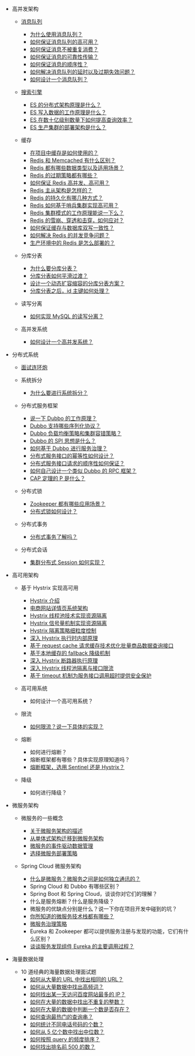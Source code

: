-   高并发架构

    -   [消息队列](./docs/high-concurrency/mq-interview.md)

        -   [为什么使用消息队列？](./docs/high-concurrency/why-mq.md)
        -   [如何保证消息队列的高可用？](./docs/high-concurrency/how-to-ensure-high-availability-of-message-queues.md)
        -   [如何保证消息不被重复消费？](./docs/high-concurrency/how-to-ensure-that-messages-are-not-repeatedly-consumed.md)
        -   [如何保证消息的可靠性传输？](./docs/high-concurrency/how-to-ensure-the-reliable-transmission-of-messages.md)
        -   [如何保证消息的顺序性？](./docs/high-concurrency/how-to-ensure-the-order-of-messages.md)
        -   [如何解决消息队列的延时以及过期失效问题？](./docs/high-concurrency/mq-time-delay-and-expired-failure.md)
        -   [如何设计一个消息队列？](./docs/high-concurrency/mq-design.md)

    -   [搜索引擎](./docs/high-concurrency/es-introduction.md)

        -   [ES 的分布式架构原理是什么？](./docs/high-concurrency/es-architecture.md)
        -   [ES 写入数据的工作原理是什么？](./docs/high-concurrency/es-write-query-search.md)
        -   [ES 在数十亿级别数量下如何提高查询效率？](./docs/high-concurrency/es-optimizing-query-performance.md)
        -   [ES 生产集群的部署架构是什么？](./docs/high-concurrency/es-production-cluster.md)

    -   缓存

        -   [在项目中缓存是如何使用的？](./docs/high-concurrency/why-cache.md)
        -   [Redis 和 Memcached 有什么区别？](./docs/high-concurrency/redis-single-thread-model.md)
        -   [Redis 都有哪些数据类型以及适用场景？](./docs/high-concurrency/redis-data-types.md)
        -   [Redis 的过期策略都有哪些？](./docs/high-concurrency/redis-expiration-policies-and-lru.md)
        -   [如何保证 Redis 高并发、高可用？](./docs/high-concurrency/how-to-ensure-high-concurrency-and-high-availability-of-redis.md)
        -   [Redis 主从架构是怎样的？](./docs/high-concurrency/redis-master-slave.md)
        -   [Redis 的持久化有哪几种方式？](./docs/high-concurrency/redis-persistence.md)
        -   [Redis 如何基于哨兵集群实现高可用？](./docs/high-concurrency/redis-sentinel.md)
        -   [Redis 集群模式的工作原理能说一下么？](./docs/high-concurrency/redis-cluster.md)
        -   [Redis 的雪崩、穿透和击穿，如何应对？](./docs/high-concurrency/redis-caching-avalanche-and-caching-penetration.md)
        -   [如何保证缓存与数据库双写一致性？](./docs/high-concurrency/redis-consistence.md)
        -   [如何解决 Redis 的并发竞争问题？](./docs/high-concurrency/redis-cas.md)
        -   [生产环境中的 Redis 是怎么部署的？](./docs/high-concurrency/redis-production-environment.md)

    -   分库分表

        -   [为什么要分库分表？](./docs/high-concurrency/database-shard.md)
        -   [分库分表如何平滑过渡？](./docs/high-concurrency/database-shard-method.md)
        -   [设计一个动态扩容缩容的分库分表方案？](./docs/high-concurrency/database-shard-dynamic-expand.md)
        -   [分库分表之后，id 主键如何处理？](./docs/high-concurrency/database-shard-global-id-generate.md)

    -   读写分离

        -   [如何实现 MySQL 的读写分离？](./docs/high-concurrency/mysql-read-write-separation.md)

    -   高并发系统
        -   [如何设计一个高并发系统？](./docs/high-concurrency/high-concurrency-design.md)

*   分布式系统

    -   [面试连环炮](./docs/distributed-system/distributed-system-interview.md)
    -   系统拆分

        -   [为什么要进行系统拆分？](./docs/distributed-system/why-dubbo.md)

    -   分布式服务框架

        -   [说一下 Dubbo 的工作原理？](./docs/distributed-system/dubbo-operating-principle.md)
        -   [Dubbo 支持哪些序列化协议？](./docs/distributed-system/dubbo-serialization-protocol.md)
        -   [Dubbo 负载均衡策略和集群容错策略？](./docs/distributed-system/dubbo-load-balancing.md)
        -   [Dubbo 的 SPI 思想是什么？](./docs/distributed-system/dubbo-spi.md)
        -   [如何基于 Dubbo 进行服务治理？](./docs/distributed-system/dubbo-service-management.md)
        -   [分布式服务接口的幂等性如何设计？](./docs/distributed-system/distributed-system-idempotency.md)
        -   [分布式服务接口请求的顺序性如何保证？](./docs/distributed-system/distributed-system-request-sequence.md)
        -   [如何自己设计一个类似 Dubbo 的 RPC 框架？](./docs/distributed-system/dubbo-rpc-design.md)
        -   [CAP 定理的 P 是什么？](./docs/distributed-system/distributed-system-cap.md)

    -   分布式锁

        -   [Zookeeper 都有哪些应用场景？](./docs/distributed-system/zookeeper-application-scenarios.md)
        -   [分布式锁如何设计？](./docs/distributed-system/distributed-lock-redis-vs-zookeeper.md)

    -   分布式事务

        -   [分布式事务了解吗？](./docs/distributed-system/distributed-transaction.md)

    -   分布式会话
        -   [集群分布式 Session 如何实现？](./docs/distributed-system/distributed-session.md)

*   高可用架构

    -   基于 Hystrix 实现高可用

        -   [Hystrix 介绍](./docs/high-availability/hystrix-introduction.md)
        -   [电商网站详情页系统架构](./docs/high-availability/e-commerce-website-detail-page-architecture.md)
        -   [Hystrix 线程池技术实现资源隔离](./docs/high-availability/hystrix-thread-pool-isolation.md)
        -   [Hystrix 信号量机制实现资源隔离](./docs/high-availability/hystrix-semphore-isolation.md)
        -   [Hystrix 隔离策略细粒度控制](./docs/high-availability/hystrix-execution-isolation.md)
        -   [深入 Hystrix 执行时内部原理](./docs/high-availability/hystrix-process.md)
        -   [基于 request cache 请求缓存技术优化批量商品数据查询接口](./docs/high-availability/hystrix-request-cache.md)
        -   [基于本地缓存的 fallback 降级机制](./docs/high-availability/hystrix-fallback.md)
        -   [深入 Hystrix 断路器执行原理](./docs/high-availability/hystrix-circuit-breaker.md)
        -   [深入 Hystrix 线程池隔离与接口限流](./docs/high-availability/hystrix-thread-pool-current-limiting.md)
        -   [基于 timeout 机制为服务接口调用超时提供安全保护](./docs/high-availability/hystrix-timeout.md)

    -   高可用系统

        -   如何设计一个高可用系统？

    -   限流

        -   [如何限流？说一下具体的实现？](./docs/high-concurrency/how-to-limit-current.md)

    -   熔断

        -   如何进行熔断？
        -   熔断框架都有哪些？具体实现原理知道吗？
        -   [熔断框架，选用 Sentinel 还是 Hystrix？](./docs/high-availability/sentinel-vs-hystrix.md)

    -   降级
        -   如何进行降级？

*   微服务架构

    -   微服务的一些概念

        -   [关于微服务架构的描述](./docs/micro-services/microservices-introduction.md)
        -   [从单体式架构迁移到微服务架构](./docs/micro-services/migrating-from-a-monolithic-architecture-to-a-microservices-architecture.md)
        -   [微服务的事件驱动数据管理](./docs/micro-services/event-driven-data-management-for-microservices.md)
        -   [选择微服务部署策略](./docs/micro-services/choose-microservice-deployment-strategy.md)

    -   Spring Cloud 微服务架构
        -   [什么是微服务？微服务之间是如何独立通讯的？](./docs/micro-services/what's-microservice-how-to-communicate.md)
        -   Spring Cloud 和 Dubbo 有哪些区别？
        -   Spring Boot 和 Spring Cloud，谈谈你对它们的理解？
        -   什么是服务熔断？什么是服务降级？
        -   微服务的优缺点分别是什么？说一下你在项目开发中碰到的坑？
        -   [你所知道的微服务技术栈都有哪些？](./docs/micro-services/micro-services-technology-stack.md)
        -   [微服务治理策略](./docs/micro-services/micro-service-governance.md)
        -   Eureka 和 Zookeeper 都可以提供服务注册与发现的功能，它们有什么区别？
        -   [谈谈服务发现组件 Eureka 的主要调用过程？](./docs/micro-services/how-eureka-enable-service-discovery-and-service-registration.md)

*   海量数据处理
    -   10 道经典的海量数据处理面试题
        -   [如何从大量的 URL 中找出相同的 URL？](./docs/big-data/find-common-urls.md)
        -   [如何从大量数据中找出高频词？](./docs/big-data/find-top-100-words.md)
        -   [如何找出某一天访问百度网站最多的 IP？](./docs/big-data/find-top-1-ip.md)
        -   [如何在大量的数据中找出不重复的整数？](./docs/big-data/find-no-repeat-number.md)
        -   [如何在大量的数据中判断一个数是否存在？](./docs/big-data/find-a-number-if-exists.md)
        -   [如何查询最热门的查询串？](./docs/big-data/find-hotest-query-string.md)
        -   [如何统计不同电话号码的个数？](./docs/big-data/count-different-phone-numbers.md)
        -   [如何从 5 亿个数中找出中位数？](./docs/big-data/find-mid-value-in-500-millions.md)
        -   [如何按照 query 的频度排序？](./docs/big-data/sort-the-query-strings-by-counts.md)
        -   [如何找出排名前 500 的数？](./docs/big-data/find-rank-top-500-numbers.md)
